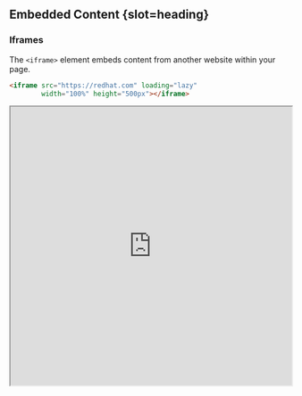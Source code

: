 ## Embedded Content {slot=heading}

### Iframes

The `<iframe>` element embeds content from another website within your page.

```html
<iframe src="https://redhat.com" loading="lazy"
        width="100%" height="500px"></iframe>
```

<iframe src="https://redhat.com"
  fetchpriority="low"
  sandbox
  width="100%"
  height="500px"
  loading="lazy"></iframe>
